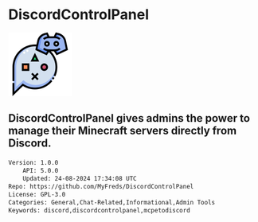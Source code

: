 # DiscordControlPanel
<img src="https://raw.githubusercontent.com/MyFreds/DiscordControlPanel/f5ee09e8151c8d28cabc068ea22bd7b92fffeedb/icon.png" width="128" height="128" />

## DiscordControlPanel gives admins the power to manage their Minecraft servers directly from Discord.
```properties
Version: 1.0.0
    API: 5.0.0
    Updated: 24-08-2024 17:34:08 UTC
Repo: https://github.com/MyFreds/DiscordControlPanel
License: GPL-3.0
Categories: General,Chat-Related,Informational,Admin Tools
Keywords: discord,discordcontrolpanel,mcpetodiscord
```